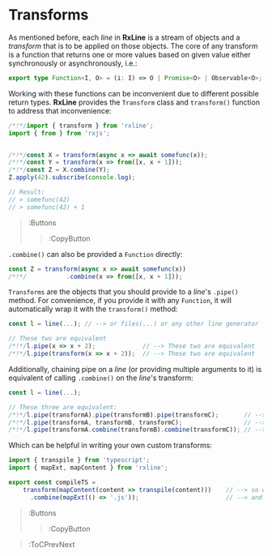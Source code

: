 # Transforms

As mentioned before, each _line_ in **RxLine** is a stream of objects and a 
_transform_ that is to be applied on those objects. The core of any transform is 
a function that returns one or more values based on given value either 
synchronously or asynchronously, i.e.:

```ts
export type Function<I, O> = (i: I) => O | Promise<O> | Observable<O>;
```

Working with these functions can be inconvenient due to different possible return types. 
**RxLine** provides the `Transform` class and `transform()` function to address that inconvenience:

```ts | --wmbar
/*!*/import { transform } from 'rxline';
import { from } from 'rxjs';


/*!*/const X = transform(async x => await somefunc(x));
/*!*/const Y = transform(x => from([x, x + 1]));
/*!*/const Z = X.combine(Y);
Z.apply(42).subscribe(console.log);

// Result:
// > somefunc(42)
// > somefunc(42) + 1
```

> :Buttons
> > :CopyButton

`.combine()` can also be provided a `Function` directly:

```ts
const Z = transform(async x => await somefunc(x))
/*!*/           .combine(x => from([x, x + 1]));
```

`Transforms` are the objects that you should provide to a _line_'s `.pipe()` method. 
For convenience, if you provide it with any `Function`, it will automatically wrap it with the `transform()` 
method:

```ts
const l = line(...); // --> or files(...) or any other line generator

// These two are equivalent
/*!*/l.pipe(x => x + 2);             // --> These two are equivalent
/*!*/l.pipe(transform(x => x + 2));  // --> These two are equivalent
```

Additionally, chaining pipe on a _line_ (or providing multiple arguments to it) is equivalent 
of calling `.combine()` on the _line_'s transform:

```ts
const l = line(...);

// These three are equivalent:
/*!*/l.pipe(transformA).pipe(transformB).pipe(transformC);       // --> These three are equivalent
/*!*/l.pipe(transformA, transformB, transformC);                 // --> These three are equivalent
/*!*/l.pipe(transformA.combine(transformB).combine(transformC)); // --> These three are equivalent
```

Which can be helpful in writing your own custom transforms:

```ts | --wmbar
import { transpile } from 'typescript';
import { mapExt, mapContent } from 'rxline';

export const compileTS = 
    transform(mapContent(content => transpile(content)))    // --> so will transpile the typescript
      .combine(mapExt(() => '.js'));                        // --> and change the extension to `.js`
```

> :Buttons
> > :CopyButton

> :ToCPrevNext